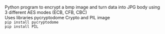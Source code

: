 Python program to encrypt a bmp image and turn data into JPG body using 3 different AES modes \(ECB, CFB, CBC) <br>
Uses libraries pycryptodome Crypto and PIL image<br>
`pip install pycryptodome`<br>
`pip install PIL`

